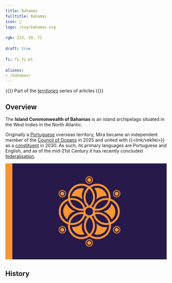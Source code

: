 ```yaml
---
title: Bahamas
fulltitle: Bahamas
icon: 🌴
logo: /svg/bahamas.svg

rgb: 223, 39, 72

draft: true

fi: fi fi-pt

aliases:
- /bahamas/
---
```

{{<note series>}}
 Part of the *[territories](/territories/)* series of articles
{{</note>}}

## Overview

The **Island Commonwealth of Bahamas** is an island archipelago situated in the West Indies in the North Atlantic.

Originally a [<span class="fi fi-pt"></span> Portuguese](/portugal/) overseas territory, Mira became an independent member of the [<span class="fi fi-oceans"></span> Council of Oceans](/oceans-council/) in 2025 and united with {{<link/vekllei>}} as a [constituent](/constituents/) in 2030. As such, its primary languages are Portuguese and English, and as of the mid-21st Century it has recently concluded [federalisation](/federalisation/).

![flag of mira](/svg/mira.svg)

## History